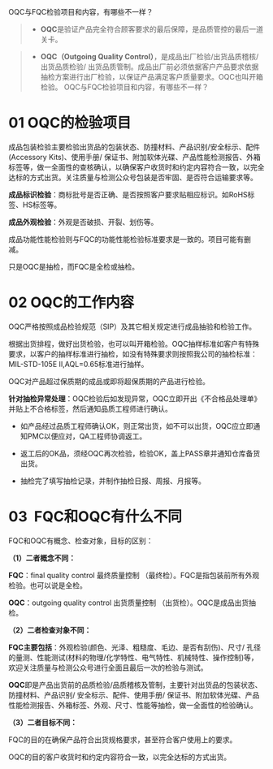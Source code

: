 OQC与FQC检验项目和内容，有哪些不一样？

> - **OQC**是验证产品完全符合顾客要求的最后保障，是品质管控的最后一道关卡。

> - **OQC（Outgoing Quality Control）**，是成品出厂检验/出货品质稽核/出货品质检验/ 出货品质管制。成品出厂前必须依据客户产品要求依据抽检方案进行出厂检验，以保证产品满足客户质量要求。OQC也叫开箱检验。
OQC与FQC检验项目和内容，有哪些不一样？

# 01 OQC的检验项目

成品包装检验主要检验出货品的包装状态、防撞材料、产品识别/安全标示、配件(Accessory Kits)、使用手册/ 保证书、附加软体光碟、产品性能检测报告、外箱标签等，做一全面性的查核确认，以确保客户收货时和约定内容符合一致，以完全达标的方式出货。关注质量与检测公众号包装是否牢固、是否符合运输要求等。

**成品标识检验**：商标批号是否正确、是否按照客户要求贴相应标识。如RoHS标签、HS标签等。

**成品外观检验**：外观是否破损、开裂、划伤等。

成品功能性能检验则与FQC的功能性能检验标准要求是一致的。项目可能有删减。

只是OQC是抽检，而FQC是全检或抽检。

# 02 OQC的工作内容

OQC严格按照成品检验规范（SIP）及其它相关规定进行成品抽验和检验工作。

根据出货排程，做好出货检验，也可以叫开箱检验。OQC抽样标准如客户有特殊要求，以客户的抽样标准进行抽检，如没有特殊要求则按照我公司的抽检标准：MIL-STD-105E II,AQL=0.65标准进行抽样。

OQC对产品超过保质期的成品或即将超保质期的产品进行检验。

**针对抽检异常处理**：OQC检验后如发现异常，OQC立即开出《不合格品处理单》并贴上不合格标签，然后通知品质工程师进行确认。

- 如产品经过品质工程师确认OK，则正常出货，如不可以出货，OQC应立即通知PMC以便应对，QA工程师协调返工。

- 返工后的OK品，须经OQC再次检验，检验OK，盖上PASS章并通知仓库备货出货。

- 抽检完了填写抽检记录，并制作抽检日报、周报、月报等。

# 03  FQC和OQC有什么不同

FQC和OQC有概念、检查对象，目标的区别：

**（1）二者概念不同：**

**FQC**：final quality control 最终质量控制 （最终检）。FQC是指包装前所有外观检验。也可以说是全检。

**OQC**：outgoing quality control 出货质量控制 （出货检）。OQC是成品出货抽检。

**（2）二者检查对象不同：**

**FQC主要包括**：外观检验(颜色、光泽、粗糙度、毛边、是否有刮伤)、尺寸/ 孔径的量测、性能测试(材料的物理/化学特性、电气特性、机械特性、操作控制)等，欢迎关注质量与检测公众号进行全面且最后一次的检验与测试。

**OQC**即是产品出货前的品质检验/品质稽核及管制，主要针对出货品的包装状态、防撞材料、产品识别/ 安全标示、配件、使用手册/ 保证书、附加软体光碟、产品性能检测报告、外箱标签、外观、尺寸、性能等抽检，做一全面性的检验确认。

**（3）二者目标不同：**

FQC的目的在确保产品符合出货规格要求，甚至符合客户使用上的要求。

OQC的目的客户收货时和约定内容符合一致，以完全达标的方式出货。
